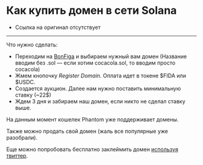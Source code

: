 # Как купить домен в сети Solana
- Ссылка на оригинал отсутствует
---

Что нужно сделать:
- Переходим на [BonFiga](https://naming.bonfida.org/#/auctions) и выбираем нужный вам домен
(Название вводим без .sol — если хотим cocacola.sol, то вводим просто cocacola)
- Жмем кнопочку *Register Domain*. Оплата идет в токене $FIDA или $USDC.
- Создается аукцион. Далее нам нужно поставить минимальную ставку (~22$)
- Ждем 3 дня и забираем наш домен, если никто не сделал ставку выше.

На данным момент кошелек Phantom уже поддерживает домены.

Также можно продать свой домен (жаль все популярные уже разобрали).

Еще можно попробовать бесплатно заклеймить домен [используя твиттер](https://naming.bonfida.org/#/twitter-registration).